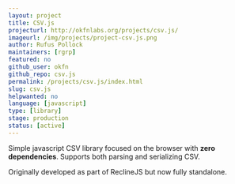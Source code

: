 ```yaml
---
layout: project
title: CSV.js
projecturl: http://okfnlabs.org/projects/csv.js/
imageurl: /img/projects/project-csv.js.png
author: Rufus Pollock
maintainers: [rgrp]
featured: no
github_user: okfn
github_repo: csv.js
permalink: /projects/csv.js/index.html
slug: csv.js
helpwanted: no
language: [javascript]
type: [library]
stage: production
status: [active]
---
```


Simple javascript CSV library focused on the browser with **zero
dependencies**. Supports both parsing and serializing CSV.

Originally developed as part of ReclineJS but now fully standalone.
